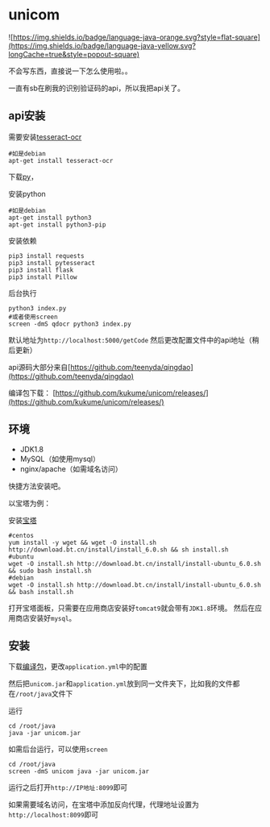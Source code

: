 # unicom
![https://img.shields.io/badge/language-java-orange.svg?style=flat-square](https://img.shields.io/badge/language-java-yellow.svg?longCache=true&style=popout-square)

不会写东西，直接说一下怎么使用啦。。

一直有sb在刷我的识别验证码的api，所以我把api关了。

## api安装
需要安装[tesseract-ocr](https://digi.bib.uni-mannheim.de/tesseract/)
```shell
#如是debian
apt-get install tesseract-ocr
```

下载[py](https://u.iheit.com/index.py)，

安装python

```
#如是debian
apt-get install python3
apt-get install python3-pip
```

安装依赖
```
pip3 install requests
pip3 install pytesseract
pip3 install flask
pip3 install Pillow
```
后台执行
```
python3 index.py
#或者使用screen
screen -dmS qdocr python3 index.py
```
默认地址为`http://localhost:5000/getCode`
然后更改配置文件中的api地址（稍后更新）

api源码大部分来自[https://github.com/teenyda/qingdao](https://github.com/teenyda/qingdao)

编译包下载： [https://github.com/kukume/unicom/releases/](https://github.com/kukume/unicom/releases/)

## 环境
* JDK1.8
* MySQL（如使用mysql）
* nginx/apache（如需域名访问）

快捷方法安装吧。

以宝塔为例：

安装[宝塔](https://bt.cn)
```shell
#centos
yum install -y wget && wget -O install.sh http://download.bt.cn/install/install_6.0.sh && sh install.sh
#ubuntu
wget -O install.sh http://download.bt.cn/install/install-ubuntu_6.0.sh && sudo bash install.sh
#debian
wget -O install.sh http://download.bt.cn/install/install-ubuntu_6.0.sh && bash install.sh
```
打开宝塔面板，只需要在应用商店安装好`tomcat9`就会带有`JDK1.8`环境。
然后在应用商店安装好`mysql`。

## 安装

下载[编译包](https://github.com/kukume/unicom/releases)，更改`application.yml`中的配置

然后把`unicom.jar`和`application.yml`放到同一文件夹下，比如我的文件都在`/root/java`文件下

运行
```shell
cd /root/java
java -jar unicom.jar
```
如需后台运行，可以使用`screen`
```shell
cd /root/java
screen -dmS unicom java -jar unicom.jar
```
运行之后打开`http://IP地址:8099`即可

如果需要域名访问，在宝塔中添加反向代理，代理地址设置为`http://localhost:8099`即可
